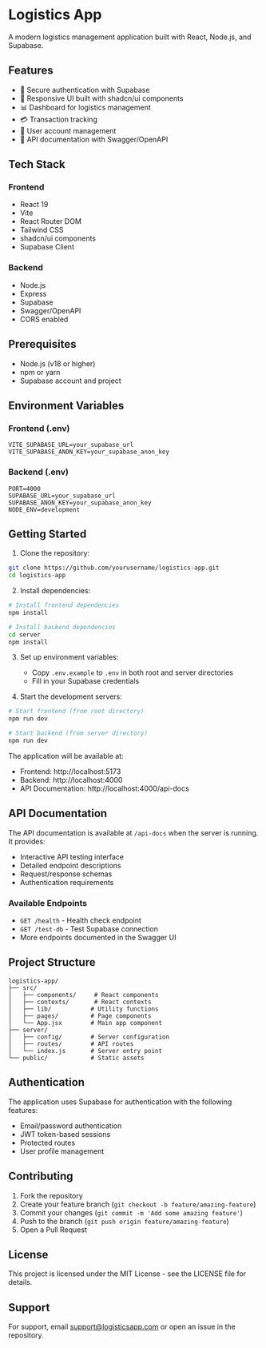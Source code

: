 # Logistics App

A modern logistics management application built with React, Node.js, and Supabase.

## Features

- 🔐 Secure authentication with Supabase
- 📱 Responsive UI built with shadcn/ui components
- 📊 Dashboard for logistics management
- 💳 Transaction tracking
- 👥 User account management
- 📝 API documentation with Swagger/OpenAPI

## Tech Stack

### Frontend
- React 19
- Vite
- React Router DOM
- Tailwind CSS
- shadcn/ui components
- Supabase Client

### Backend
- Node.js
- Express
- Supabase
- Swagger/OpenAPI
- CORS enabled

## Prerequisites

- Node.js (v18 or higher)
- npm or yarn
- Supabase account and project

## Environment Variables

### Frontend (.env)
```env
VITE_SUPABASE_URL=your_supabase_url
VITE_SUPABASE_ANON_KEY=your_supabase_anon_key
```

### Backend (.env)
```env
PORT=4000
SUPABASE_URL=your_supabase_url
SUPABASE_ANON_KEY=your_supabase_anon_key
NODE_ENV=development
```

## Getting Started

1. Clone the repository:
```bash
git clone https://github.com/yourusername/logistics-app.git
cd logistics-app
```

2. Install dependencies:
```bash
# Install frontend dependencies
npm install

# Install backend dependencies
cd server
npm install
```

3. Set up environment variables:
   - Copy `.env.example` to `.env` in both root and server directories
   - Fill in your Supabase credentials

4. Start the development servers:

```bash
# Start frontend (from root directory)
npm run dev

# Start backend (from server directory)
npm run dev
```

The application will be available at:
- Frontend: http://localhost:5173
- Backend: http://localhost:4000
- API Documentation: http://localhost:4000/api-docs

## API Documentation

The API documentation is available at `/api-docs` when the server is running. It provides:
- Interactive API testing interface
- Detailed endpoint descriptions
- Request/response schemas
- Authentication requirements

### Available Endpoints

- `GET /health` - Health check endpoint
- `GET /test-db` - Test Supabase connection
- More endpoints documented in the Swagger UI

## Project Structure

```
logistics-app/
├── src/
│   ├── components/     # React components
│   ├── contexts/       # React contexts
│   ├── lib/           # Utility functions
│   ├── pages/         # Page components
│   └── App.jsx        # Main app component
├── server/
│   ├── config/        # Server configuration
│   ├── routes/        # API routes
│   └── index.js       # Server entry point
└── public/            # Static assets
```

## Authentication

The application uses Supabase for authentication with the following features:
- Email/password authentication
- JWT token-based sessions
- Protected routes
- User profile management

## Contributing

1. Fork the repository
2. Create your feature branch (`git checkout -b feature/amazing-feature`)
3. Commit your changes (`git commit -m 'Add some amazing feature'`)
4. Push to the branch (`git push origin feature/amazing-feature`)
5. Open a Pull Request

## License

This project is licensed under the MIT License - see the LICENSE file for details.

## Support

For support, email support@logisticsapp.com or open an issue in the repository.
